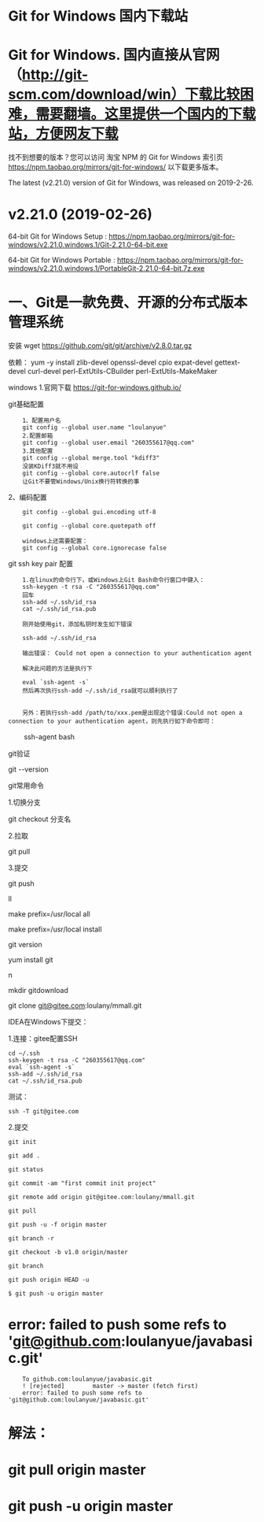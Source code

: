 # Git for Windows 国内下载站
# Git for Windows. 国内直接从官网（http://git-scm.com/download/win）下载比较困难，需要翻墙。这里提供一个国内的下载站，方便网友下载

找不到想要的版本？您可以访问 淘宝 NPM 的 Git for Windows 索引页 https://npm.taobao.org/mirrors/git-for-windows/ 以下载更多版本。

The latest (v2.21.0) version of Git for Windows, was released on 2019-2-26.

# v2.21.0 (2019-02-26)

64-bit Git for Windows Setup : https://npm.taobao.org/mirrors/git-for-windows/v2.21.0.windows.1/Git-2.21.0-64-bit.exe

64-bit Git for Windows Portable : https://npm.taobao.org/mirrors/git-for-windows/v2.21.0.windows.1/PortableGit-2.21.0-64-bit.7z.exe

# 一、Git是一款免费、开源的分布式版本管理系统

安装
wget https://github.com/git/git/archive/v2.8.0.tar.gz

依赖：
yum -y install zlib-devel openssl-devel cpio expat-devel gettext-devel curl-devel perl-ExtUtils-CBuilder perl-ExtUtils-MakeMaker

windows
1.官网下载
https://git-for-windows.github.io/

git基础配置

        1、配置用户名
        git config --global user.name "loulanyue"
        2.配置邮箱
        git config --global user.email "260355617@qq.com"
        3.其他配置
        git config --global merge.tool "kdiff3"
        没装KDiff3就不用设
        git config --global core.autocrlf false
        让Git不要管Windows/Unix换行符转换的事

2、编码配置

        git config --global gui.encoding utf-8

        git config --global core.quotepath off

        windows上还需要配置：
        git config --global core.ignorecase false


git ssh key pair 配置

        1.在linux的命令行下，或Windows上Git Bash命令行窗口中键入：
        ssh-keygen -t rsa -C "260355617@qq.com"
        回车
        ssh-add ~/.ssh/id_rsa
        cat ~/.ssh/id_rsa.pub
        
        刚开始使用git，添加私钥时发生如下错误

        ssh-add ~/.ssh/id_rsa
        
        输出错误： Could not open a connection to your authentication agent

        解决此问题的方法是执行下

        eval `ssh-agent -s`
        然后再次执行ssh-add ~/.ssh/id_rsa就可以顺利执行了
        
        
        另外：若执行ssh-add /path/to/xxx.pem是出现这个错误:Could not open a connection to your authentication agent，则先执行如下命令即可：

　　     ssh-agent bash

git验证

git --version

git常用命令

1.切换分支

git checkout 分支名

2.拉取

git pull

3.提交

git push



ll

make prefix=/usr/local all

make prefix=/usr/local install

git version

yum install git

n

mkdir gitdownload

git clone git@gitee.com:loulany/mmall.git



IDEA在Windows下提交：

1.连接：gitee配置SSH

    cd ~/.ssh
    ssh-keygen -t rsa -C "260355617@qq.com"
    eval `ssh-agent -s`
    ssh-add ~/.ssh/id_rsa
    cat ~/.ssh/id_rsa.pub
    
测试：

    ssh -T git@gitee.com


2.提交

    git init

    git add .

    git status

    git commit -am "first commit init project"

    git remote add origin git@gitee.com:loulany/mmall.git

    git pull

    git push -u -f origin master

    git branch -r

    git checkout -b v1.0 origin/master

    git branch

    git push origin HEAD -u
    
    $ git push -u origin master


# error: failed to push some refs to 'git@github.com:loulanyue/javabasic.git'

        To github.com:loulanyue/javabasic.git
        ! [rejected]        master -> master (fetch first)
        error: failed to push some refs to 'git@github.com:loulanyue/javabasic.git'
# 解法：
# git pull origin master
# git push -u origin master 


